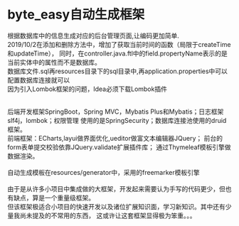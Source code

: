# byte_easy自动生成框架
根据数据库中的信息生成对应的后台管理页面,让编码更加简单.
<br>2019/10/2在添加和删除方法中，增加了获取当前时间的函数（局限于createTime和updateTime），
同时，在controller.java.ftl中的field.propertyName表示的是当前实体中的属性而不是数据库。
<br>数据库文件.sql再resources目录下的sql目录中,再application.properties中可以配置数据库连接就可以
<br>因为引入Lombok框架的问题，Idea必须下载Lombok插件

<br>后端开发框架SpringBoot，Spring MVC，Mybatis Plus和Mybatis；日志框架slf4j，lombok；权限管理
使用的是SpringSecurity；数据库连接池使用的druid框架。
<br>前端框架：ECharts,layui做界面优化,ueditor做富文本编辑器JQuery；
前台的form表单提交校验依靠JQuery.validate扩展插件库；
通过Thymeleaf模板引擎做数据渲染。
<br>
<br>自动生成模板在resources/generator中，采用的freemarker模板引擎
<br>
<br>由于是从许多小项目中集成做的大框架，开发起来需要认为手写的代码更少，但也有缺点，算是一个重量级框架。
<br>但该框架极适合小项目的快速开发以及诸位扩展知识面，学习新知识。其中还有少量我尚未提及的不常用的东西，
这或许让这套框架显得极为笨重。。。
